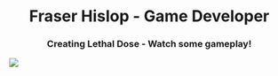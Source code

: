 <h1 align="center">Fraser Hislop - Game Developer</h1>

<h3 align="center">Creating Lethal Dose - Watch some gameplay!</h3>

[![](https://markdown-videos-api.jorgenkh.no/youtube/{i9QQSLYArJs})](https://youtu.be/{i9QQSLYArJs})
